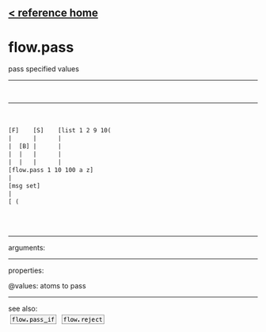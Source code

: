 [< reference home](ceammc_lib.html)
---

# flow.pass


pass specified values

---

<br>


---


```


[F]    [S]    [list 1 2 9 10(
|      |      |
|  [B] |      |
|  |   |      |
|  |   |      |
[flow.pass 1 10 100 a z]
|
[msg set]
|
[ (


            
```

---
arguments:


---
properties:

@values: atoms to pass<br>

---
see also:<br>
[![flow.pass_if](img/object_flow.pass_if.png)](flow.pass_if.html)
[![flow.reject](img/object_flow.reject.png)](flow.reject.html)
